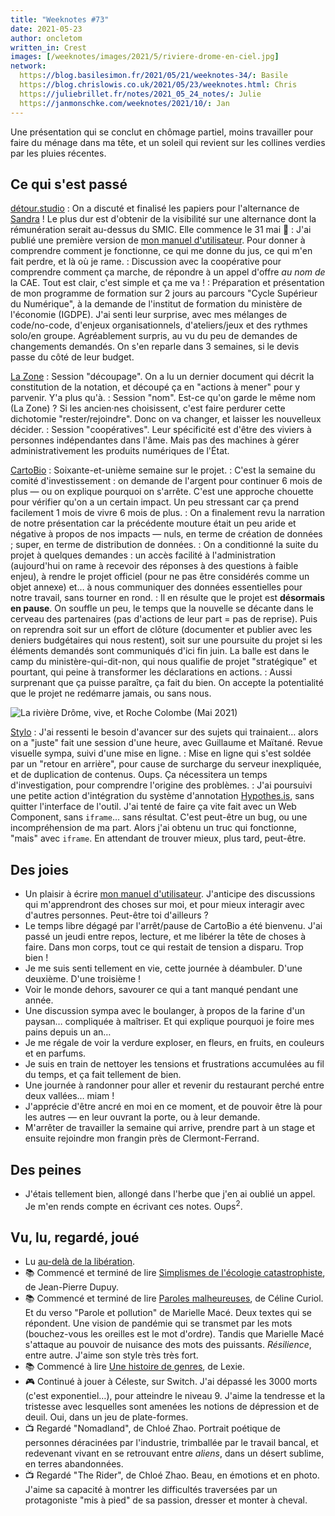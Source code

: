 ```yaml
---
title: "Weeknotes #73"
date: 2021-05-23
author: oncletom
written_in: Crest
images: [/weeknotes/images/2021/5/riviere-drome-en-ciel.jpg]
network:
  https://blog.basilesimon.fr/2021/05/21/weeknotes-34/: Basile
  https://blog.chrislowis.co.uk/2021/05/23/weeknotes.html: Chris
  https://juliebrillet.fr/notes/2021_05_24_notes/: Julie
  https://janmonschke.com/weeknotes/2021/10/: Jan
---
```


Une présentation qui se conclut en chômage partiel, moins travailler pour faire du ménage dans ma tête, et un soleil qui revient sur les collines verdies par les pluies récentes.

<!--more-->

## Ce qui s'est passé

[détour.studio]
: On a discuté et finalisé les papiers pour l'alternance de [Sandra] ! Le plus dur est d'obtenir de la visibilité sur une alternance dont la rémunération serait au-dessus du SMIC. Elle commence le 31 mai 🙌
: J'ai publié une première version de [mon manuel d'utilisateur](/manuel/#readout). Pour donner à comprendre comment je fonctionne, ce qui me donne du jus, ce qui m'en fait perdre, et là où je rame.
: Discussion avec la coopérative pour comprendre comment ça marche, de répondre à un appel d'offre _au nom de_ la CAE. Tout est clair, c'est simple et ça me va !
: Préparation et présentation de mon programme de formation sur 2 jours au parcours "Cycle Supérieur du Numérique", à la demande de l'institut de formation du ministère de l'économie (IGDPE). J'ai senti leur surprise, avec mes mélanges de code/no-code, d'enjeux organisationnels, d'ateliers/jeux et des rythmes solo/en groupe. Agréablement surpris, au vu du peu de demandes de changements demandés. On s'en reparle dans 3 semaines, si le devis passe du côté de leur budget.

[La Zone]
: Session "découpage". On a lu un dernier document qui décrit la constitution de la notation, et découpé ça en "actions à mener" pour y parvenir. Y'a plus qu'à.
: Session "nom". Est-ce qu'on garde le même nom (La Zone) ? Si les ancien·nes choisissent, c'est faire perdurer cette dichotomie "rester/rejoindre". Donc on va changer, et laisser les nouvelleux décider.
: Session "coopératives". Leur spécificité est d'être des viviers à personnes indépendantes dans l'âme. Mais pas des machines à gérer administrativement les produits numériques de l'État.

[CartoBio]
: Soixante-et-unième semaine sur le projet.
: C'est la semaine du comité d'investissement : on demande de l'argent pour continuer 6 mois de plus — ou on explique pourquoi on s'arrête. C'est une approche chouette pour vérifier qu'on a un certain impact. Un peu stressant car ça prend facilement 1 mois de vivre 6 mois de plus.
: On a finalement revu la narration de notre présentation car la précédente mouture était un peu aride et négative à propos de nos impacts — nuls, en terme de création de données ; super, en terme de distribution de données.
: On a conditionné la suite du projet à quelques demandes : un accès facilité à l'administration (aujourd'hui on rame à recevoir des réponses à des questions à faible enjeu), à rendre le projet officiel (pour ne pas être considérés comme un objet annexe) et… à nous communiquer des données essentielles pour notre travail, sans tourner en rond.
: Il en résulte que le projet est **désormais en pause**. On souffle un peu, le temps que la nouvelle se décante dans le cerveau des partenaires (pas d'actions de leur part = pas de reprise). Puis on reprendra soit sur un effort de clôture (documenter et publier avec les deniers budgétaires qui nous restent), soit sur une poursuite du projet si les éléments demandés sont communiqués d'ici fin juin. La balle est dans le camp du ministère-qui-dit-non, qui nous qualifie de projet "stratégique" et pourtant, qui peine à transformer les déclarations en actions.
: Aussi surprenant que ça puisse paraître, ça fait du bien. On accepte la potentialité que le projet ne redémarre jamais, ou sans nous.

![](/weeknotes/images/2021/5/riviere-drome-en-ciel.jpg "La rivière Drôme, vive, et Roche Colombe (Mai 2021)")

[Stylo]
: J'ai ressenti le besoin d'avancer sur des sujets qui trainaient… alors on a "juste" fait une session d'une heure, avec Guillaume et Maïtané. Revue visuelle sympa, suivi d'une mise en ligne.
: Mise en ligne qui s'est soldée par un "retour en arrière", pour cause de surcharge du serveur inexpliquée, et de duplication de contenus. Oups. Ça nécessitera un temps d'investigation, pour comprendre l'origine des problèmes.
: J'ai poursuivi une petite action d'intégration du système d'annotation [Hypothes.is](https://hypothes.is), sans quitter l'interface de l'outil. J'ai tenté de faire ça vite fait avec un Web Component, sans `iframe`… sans résultat. C'est peut-être un bug, ou une incompréhension de ma part. Alors j'ai obtenu un truc qui fonctionne, "mais" avec `iframe`. En attendant de trouver mieux, plus tard, peut-être.

## Des joies

- Un plaisir à écrire [mon manuel d'utilisateur](/manuel/#readout). J'anticipe des discussions qui m'apprendront des choses sur moi, et pour mieux interagir avec d'autres personnes. Peut-être toi d'ailleurs ?
- Le temps libre dégagé par l'arrêt/pause de CartoBio a été bienvenu. J'ai passé un jeudi entre repos, lecture, et me libérer la tête de choses à faire. Dans mon corps, tout ce qui restait de tension a disparu. Trop bien !
- Je me suis senti tellement en vie, cette journée à déambuler. D'une deuxième. D'une troisième !
- Voir le monde dehors, savourer ce qui a tant manqué pendant une année.
- Une discussion sympa avec le boulanger, à propos de la farine d'un paysan… compliquée à maîtriser. Et qui explique pourquoi je foire mes pains depuis un an…
- Je me régale de voir la verdure exploser, en fleurs, en fruits, en couleurs et en parfums.
- Je suis en train de nettoyer les tensions et frustrations accumulées au fil du temps, et ça fait tellement de bien.
- Une journée à randonner pour aller et revenir du restaurant perché entre deux vallées… miam !
- J'apprécie d'être ancré en moi en ce moment, et de pouvoir être là pour les autres — en leur ouvrant la porte, ou à leur demande.
- M'arrêter de travailler la semaine qui arrive, prendre part à un stage et ensuite rejoindre mon frangin près de Clermont-Ferrand.

## Des peines

- J'étais tellement bien, allongé dans l'herbe que j'en ai oublié un appel. Je m'en rends compte en écrivant ces notes. Oups<sup>2</sup>.

## Vu, lu, regardé, joué

- Lu [au-delà de la libération](https://lexperiencedudesordre.com/2021/05/20/au-dela-de-la-liberation/).
- 📚 Commencé et terminé de lire [Simplismes de l'écologie catastrophiste](https://aoc.media/livres/jean-pierre-dupuy-simplismes-de-lecologie-catastrophistecontre-les-collapsologues-et-les-optimistes-beats-reaffirmer-le-catastrophisme-eclaire/), de Jean-Pierre Dupuy.
- 📚 Commencé et terminé de lire [Paroles malheureuses](https://aoc.media/livres/celine-curiol-paroles-malheureusesmarielle-mace-parole-et-pollution/), de Céline Curiol. Et du verso "Parole et pollution" de Marielle Macé. Deux textes qui se répondent. Une vision de pandémie qui se transmet par les mots (bouchez-vous les oreilles est le mot d'ordre). Tandis que Marielle Macé s'attaque au pouvoir de nuisance des mots des puissants. _Résilience_, entre autre. J'aime son style très très fort.
- 📚 Commencé à lire [Une histoire de genres](https://m.marabout.com/une-histoire-de-genres-9782501149679), de Lexie.
- 🎮 Continué à jouer à Céleste, sur Switch. J'ai dépassé les 3000 morts (c'est exponentiel…), pour atteindre le niveau 9. J'aime la tendresse et la tristesse avec lesquelles sont amenées les notions de dépression et de deuil. Oui, dans un jeu de plate-formes.
- 📺 Regardé "Nomadland", de Chloé Zhao. Portrait poétique de personnes déracinées par l'industrie, trimballée par le travail bancal, et redevenant vivant en se retrouvant entre _aliens_, dans un désert sublime, en terres abandonnées.
- 📺 Regardé "The Rider", de Chloé Zhao. Beau, en émotions et en photo. J'aime sa capacité à montrer les difficultés traversées par un protagoniste "mis à pied" de sa passion, dresser et monter à cheval.

[détour.studio]: /
[Solstice]: https://solstice.coop/
[Stylo]: https://github.com/EcrituresNumeriques/stylo
[CartoBio]: https://cartobio.org/
[EditAdapt]: http://editadapt.fr/
[Usine Vivante]: https://www.usinevivante.org
[La Zone]: http://la.zone
[YesWiki]: https://yeswiki.net
[DataGalaxy]: https://www.datagalaxy.com/
[Classes à 12]: https://beta.gouv.fr/startups/classes12.html

[Noémie]: https://noemiegirard.co
[Sandra]: https://sandrakpodar.net/
[Juliette]: https://twitter.com/ju_net01
[Sofia]: https://twitter.com/sofiaboulaarab
[Guillaume]: https://www.yuzutech.fr/
[Antoine]: https://www.quaternum.net/
[Yannick]: https://elsif.fr/
[Basile]: https://basilesimon.fr/
[Maïtané]: https://maiwann.net/
[Laurent]: https://cocotier.xyz/
